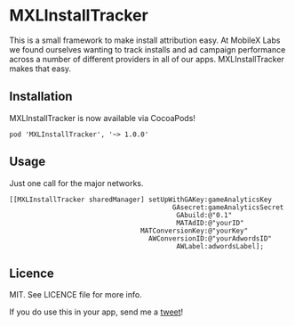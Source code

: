 MXLInstallTracker
============

This is a small framework to make install attribution easy. At MobileX Labs we found ourselves wanting to track installs and ad campaign performance across a number of different providers in all of our apps. MXLInstallTracker makes that easy.

Installation
-----
MXLInstallTracker is now available via CocoaPods!

```
pod 'MXLInstallTracker', '~> 1.0.0'
```

Usage
-----
Just one call for the major networks.

```
[[MXLInstallTracker sharedManager] setUpWithGAKey:gameAnalyticsKey
                                         GAsecret:gameAnalyticsSecret
                                          GAbuild:@"0.1"
                                          MATAdID:@"yourID"
                                 MATConversionKey:@"yourKey"
                                   AWConversionID:@"yourAdwordsID"
                                          AWLabel:adwordsLabel];

```

Licence
-------
MIT. See LICENCE file for more info.

If you do use this in your app, send me a [tweet](http://twitter.com/k_panesar)!